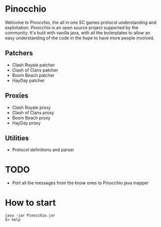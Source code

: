# Pinocchio

Welcome to Pinocchio, the all in one SC games protocol understanding and exploitation. Pinocchio is an open source project supported by the community. 
It's built with vanilla java, with all the boilerplates to allow an easy understanding of the code in the hope to have more people involved.

## Patchers

* Clash Royale patcher
* Clash of Clans patcher
* Boom Beach patcher
* HayDay patcher

## Proxies
* Clash Royale proxy
* Clash of Clans proxy
* Boom Beach proxy
* HayDay proxy

## Utilities
* Protocol definitions and parser

# TODO
* Port all the messages from the know ones to Pinocchio java mapper

# How to start
```
java -jar Pinocchio.jar
$> help
```